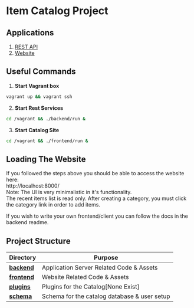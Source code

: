 Item Catalog Project
==================================================

Applications
--------------------------------------

1. [REST API](backend/README.md)
2. [Website](frontend/README.md)

Useful Commands
--------------------------------------
1. **Start Vagrant box**
  ```bash
vagrant up && vagrant ssh
```

2. **Start Rest Services**
  ```bash
cd /vagrant && ./backend/run &
```

3. **Start Catalog Site**
  ```bash
cd /vagrant && ./frontend/run &
```

Loading The Website
--------------------------------------
If you followed the steps above you should be able to access the website here:  
http://localhost:8000/  
Note: The UI is very minimalistic in it's functionality.  
The recent items list is read only. After creating a category,
you must click the category link in order to add items.  

If you wish to write your own frontend/client you can follow the docs in the
backend readme.  

Project Structure
--------------------------------------
|Directory                  | Purpose                                      |
|---------------------------|----------------------------------------------|
|**[backend](backend)**     | Application Server Related Code & Assets     |
|**[frontend](frontend)**   | Website Related Code & Assets                |
|**[plugins](plugins)**     | Plugins for the Catalog[None Exist]          |
|**[schema](schema)**       | Schema for the catalog database & user setup |
